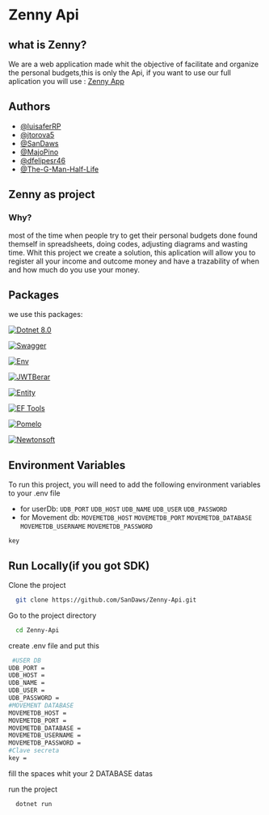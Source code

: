 # Zenny Api

## what is Zenny?
We are a web application made whit the objective of facilitate and organize the personal budgets,this is only the Api, if you want to use our full aplication you will use : [Zenny App](https://github.com/MajoPino/Zenny-App-Front)



## Authors

- [@luisaferRP](https://www.github.com/luisaferRP)
- [@jtorova5](https://www.github.com/jtorova5)
- [@SanDaws](https://www.github.com/sanDaws)
- [@MajoPino](https://www.github.com/MajoPino)
- [@dfelipesr46](https://www.github.com/dfelipesr46)
- [@The-G-Man-Half-Life](https://www.github.com/The-G-Man-Half-Life)
## Zenny as project
### Why?
most of the time when people try to get their personal  budgets done found themself in spreadsheets, doing codes, adjusting diagrams and wasting time. Whit this project we create a solution, this aplication will allow you to register all your income and outcome money and have a trazability of when and how much do you use your money.

## Packages

we use this packages:

[![Dotnet 8.0](https://img.shields.io/badge/SDK-Dotnet_8.0-green?logo=.NET)](https://dotnet.microsoft.com/es-es/)

[![Swagger](https://img.shields.io/badge/Packeage-Swagger-green.svg?logo=swagger)](https://www.nuget.org/packages/Swashbuckle.AspNetCore.Swagger)

[![Env](https://img.shields.io/badge/Packeage-DotNetEnv-yellow.svg?logo=.ENV)](https://www.nuget.org/packages/DotNetEnv)

[![JWTBerar](https://img.shields.io/badge/Packeage-JwtBearer-yellow.svg?logo=jsonwebtokens"/)](https://www.nuget.org/packages/Microsoft.AspNetCore.Authentication.JwtBearer/9.0.0-rc.1.24452.1)    

[![Entity](https://img.shields.io/badge/Packeage-EntityFramework-purple.svg)](https://www.nuget.org/packages/Microsoft.EntityFrameworkCore/9.0.0-rc.1.24451.1)

[![EF Tools](https://img.shields.io/badge/Packeage-EntityFramework_Tools-purple.svg)](https://learn.microsoft.com/en-us/ef/core/cli/dotnet)

[![Pomelo](https://img.shields.io/badge/Packeage-Pomelo.EF.Mysql-purple.svg)](https://www.nuget.org/packages/Pomelo.EntityFrameworkCore.MySql/9.0.0-preview.1)

[![Newtonsoft](https://img.shields.io/badge/Packeage-Newtonsoft.Json-blue.svg)](https://www.nuget.org/packages/Newtonsoft.Json/)




## Environment Variables

To run this project, you will need to add the following environment variables to your .env file
- for userDb:
`UDB_PORT`
`UDB_HOST`
`UDB_NAME`
`UDB_USER`
`UDB_PASSWORD`
- for Movement db:
`MOVEMETDB_HOST`
`MOVEMETDB_PORT`
`MOVEMETDB_DATABASE`
`MOVEMETDB_USERNAME`
`MOVEMETDB_PASSWORD`

`key`


## Run Locally(if you got SDK)

Clone the project

```bash
  git clone https://github.com/SanDaws/Zenny-Api.git
```

Go to the project directory

```bash
  cd Zenny-Api
```

create .env file and put this

```bash
 #USER DB
UDB_PORT = 
UDB_HOST = 
UDB_NAME = 
UDB_USER = 
UDB_PASSWORD = 
#MOVEMENT DATABASE
MOVEMETDB_HOST = 
MOVEMETDB_PORT = 
MOVEMETDB_DATABASE = 
MOVEMETDB_USERNAME = 
MOVEMETDB_PASSWORD = 
#Clave secreta
key = 
```
fill the spaces whit your 2 DATABASE datas

run the project

```bash
  dotnet run
```
